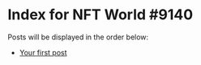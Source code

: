 # Index for NFT World #9140
Posts will be displayed in the order below:

- [Your first post](./001-first.md)

